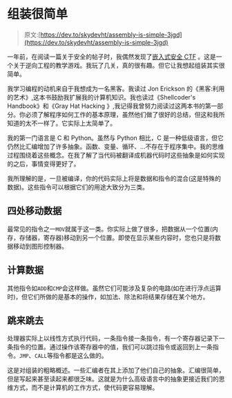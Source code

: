 # 组装很简单

> 原文:[https://dev.to/skydevht/assembly-is-simple-3jgd](https://dev.to/skydevht/assembly-is-simple-3jgd)

一年前，在阅读一篇关于安全的帖子时，我偶然发现了[嵌入式安全 CTF](https://microcorruption.com/) 。这是一个关于逆向工程的教学游戏。我玩了几关，真的很有趣。但它让我想起组装其实很简单。

我学习编程的动机来自于我想成为一名黑客。我读过 Jon Erickson 的《黑客:利用的艺术》,这本书鼓励我扩展我的计算机知识。我也读过《Shellcoder's Handbook》和《Gray Hat Hacking 》,我记得我曾努力阅读过这两本书的第一部分。你必须了解程序如何工作的基本原理，虽然他们做了很好的总结，但这和我所知道的太不一样了。它实际上太简单了。

我的第一门语言是 C 和 Python。虽然与 Python 相比，C 是一种低级语言，但它仍然比汇编增加了许多抽象。函数、变量、循环、...不存在于程序集中。我的思维过程围绕着这些概念。在我了解了当代码被翻译成机器代码时这些抽象是如何实现的之后，事情变得更好了。

我所理解的是，一旦被编译，你的代码实际上将是数据和指令的混合(这是特殊的数据)。这些指令可以根据它们的用途大致分为三类。

## [](#moving-data-around)四处移动数据

最常见的指令之一`MOV`就属于这一类。你实际上做了很多，把数据从一个位置(内存，存储器，寄存器)移动到另一个位置。即使在显示某些内容时，您也只是将数据移动到图形控制器。

## [](#compute-data)计算数据

其他指令如`ADD`和`CMP`会这样做。虽然它们可能涉及复杂的电路(如在进行浮点运算时)，但它们所做的是基本的操作，如加法、除法和将结果存储在某个地方。

## [](#jumping-all-over-the-place)跳来跳去

处理器实际上以线性方式执行代码，一条指令接一条指令，有一个寄存器记录下一条指令的位置。通过操作该寄存器中的值，我们可以跳过指令或返回到上一条指令。`JMP`、`CALL`等指令都是这么做的。

这是对组装的粗略概述。一些汇编者在其上添加了他们自己的抽象。汇编很简单，但是写起来甚至读起来都很乏味。这就是为什么高级语言中的抽象更接近我们的思维方式，而不是计算机的工作方式，使代码更容易理解。